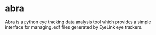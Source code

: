 # abra
Abra is a python eye tracking data analysis tool which provides a simple interface for managing .edf files generated by EyeLink eye trackers.
